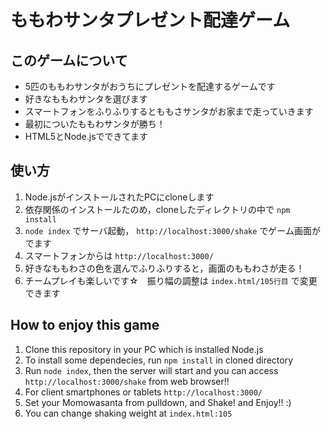 # ももわサンタプレゼント配達ゲーム

## このゲームについて
- 5匹のももわサンタがおうちにプレゼントを配達するゲームです
- 好きなももわサンタを選びます
- スマートフォンをふりふりするとももさサンタがお家まで走っていきます
- 最初についたももわサンタが勝ち！
- HTML5とNode.jsでできてます

## 使い方
1. Node.jsがインストールされたPCにcloneします
2. 依存関係のインストールたのめ，cloneしたディレクトリの中で `npm install`
3. `node index` でサーバ起動， `http://localhost:3000/shake` でゲーム画面がでます
4. スマートフォンからは `http://localhost:3000/`
5. 好きなももわさの色を選んでふりふりすると，画面のももわさが走る！
6. チームプレイも楽しいです☆　振り幅の調整は `index.html/105行目` で変更できます

## How to enjoy this game
1. Clone this repository in your PC which is installed Node.js
2. To install some dependecies, run `npm install` in cloned directory
3. Run `node index`, then the server will start and you can access `http://localhost:3000/shake` from web browser!!
4. For client smartphones or tablets `http://localhost:3000/`
5. Set your Momowasanta from pulldown, and Shake! and Enjoy!! :)
5. You can change shaking weight at `index.html:105` 
